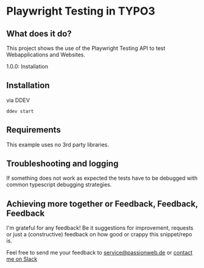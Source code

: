 # Playwright Testing in TYPO3

## What does it do?

This project shows the use of the Playwright Testing API to test Webapplications and Websites.

1.0.0: Installation

## Installation

via DDEV

    ddev start

## Requirements

This example uses no 3rd party libraries.

## Troubleshooting and logging

If something does not work as expected the tests have to be debugged with common typescript debugging strategies.

## Achieving more together or Feedback, Feedback, Feedback

I'm grateful for any feedback! Be it suggestions for improvement, requests or just a (constructive) feedback on how good or crappy this snippet/repo is.

Feel free to send me your feedback to [service@passionweb.de](mailto:service@passionweb.de "Send Feedback") or [contact me on Slack](https://typo3.slack.com/team/U02FG49J4TG "Contact me on Slack")
